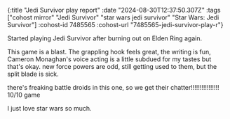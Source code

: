{:title "Jedi Survivor play report"
 :date "2024-08-30T12:37:50.307Z"
 :tags ["cohost mirror" "Jedi Survivor" "star wars jedi survivor" "Star Wars: Jedi Survivor"]
 :cohost-id 7485565
 :cohost-url "7485565-jedi-survivor-play-r"}

Started playing Jedi Survivor after burning out on Elden Ring again.

This game is a blast. The grappling hook feels  great, the writing is fun, Cameron Monaghan's voice acting is a little subdued for my tastes but that's okay. new force powers are odd, still getting used to them, but the split blade is sick.

there's freaking battle droids in this one, so we get their chatter!!!!!!!!!!!!!!!! 10/10 game

I just love star wars so much.